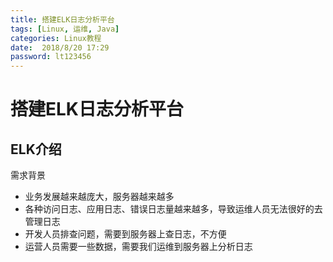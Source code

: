 ```yaml
---
title: 搭建ELK日志分析平台
tags: [Linux, 运维, Java]
categories: Linux教程
date:  2018/8/20 17:29
password: lt123456
---
```

搭建ELK日志分析平台
===================
ELK介绍
---------
需求背景
* 业务发展越来越庞大，服务器越来越多
* 各种访问日志、应用日志、错误日志量越来越多，导致运维人员无法很好的去管理日志
* 开发人员排查问题，需要到服务器上查日志，不方便
* 运营人员需要一些数据，需要我们运维到服务器上分析日志

